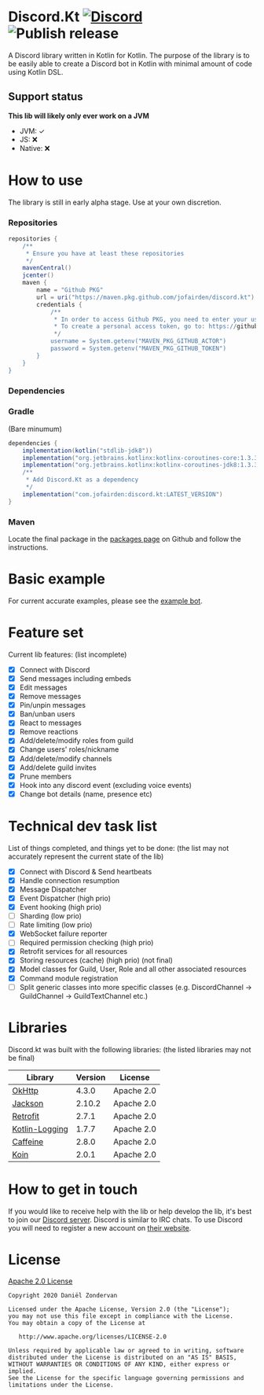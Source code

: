 # Discord.Kt [![Discord](https://img.shields.io/discord/663780943609331733.svg?style=flat-square)](https://discord.gg/RkBVCmy) ![Publish release](https://github.com/Jofairden/Discord.Kt/workflows/Publish%20release/badge.svg)
A Discord library written in Kotlin for Kotlin. The purpose of the library is to be easily able to create a Discord bot in Kotlin with minimal amount of code using Kotlin DSL.

## Support status
**This lib will likely only ever work on a JVM**
*   JVM: ✓
*   JS: ❌
*   Native: ❌

# How to use
The library is still in early alpha stage. Use at your own discretion.

### Repositories
```groovy
repositories {
    /**
     * Ensure you have at least these repositories
     */
    mavenCentral()
    jcenter()
    maven {
        name = "Github PKG"
        url = uri("https://maven.pkg.github.com/jofairden/discord.kt")
        credentials {
            /**
             * In order to access Github PKG, you need to enter your username and access token with the read:packages grant
             * To create a personal access token, go to: https://github.com/settings/tokens
             */
            username = System.getenv("MAVEN_PKG_GITHUB_ACTOR")
            password = System.getenv("MAVEN_PKG_GITHUB_TOKEN")
        }
    }
}
```
### Dependencies
### Gradle
(Bare minumum)
```groovy
dependencies {
    implementation(kotlin("stdlib-jdk8"))
    implementation("org.jetbrains.kotlinx:kotlinx-coroutines-core:1.3.3")
    implementation("org.jetbrains.kotlinx:kotlinx-coroutines-jdk8:1.3.3")
    /**
     * Add Discord.Kt as a dependency
     */
    implementation("com.jofairden:discord.kt:LATEST_VERSION")
}
```
### Maven
Locate the final package in the [packages page](https://github.com/Jofairden/Discord.Kt/packages) on Github and follow the instructions.

# Basic example
For current accurate examples, please see the [example bot](https://github.com/Jofairden/Discord.Kt-Example-Bot).
# Feature set
Current lib features: (list incomplete)
- [x] Connect with Discord
- [x] Send messages including embeds
- [x] Edit messages
- [x] Remove messages
- [x] Pin/unpin messages
- [x] Ban/unban users
- [x] React to messages
- [x] Remove reactions
- [x] Add/delete/modify roles from guild
- [x] Change users' roles/nickname
- [x] Add/delete/modify channels
- [x] Add/delete guild invites
- [x] Prune members
- [x] Hook into any discord event (excluding voice events)
- [x] Change bot details (name, presence etc)

# Technical dev task list
List of things completed, and things yet to be done: (the list may not accurately represent the current state of the lib)
- [x] Connect with Discord & Send heartbeats
- [x] Handle connection resumption
- [x] Message Dispatcher
- [x] Event Dispatcher (high prio)
- [x] Event hooking (high prio)
- [ ] Sharding (low prio)
- [ ] Rate limiting (low prio)
- [x] WebSocket failure reporter
- [ ] Required permission checking (high prio)
- [x] Retrofit services for all resources
- [x] Storing resources (cache) (high prio) (not final)
- [x] Model classes for Guild, User, Role and all other associated resources
- [x] Command module registration
- [ ] Split generic classes into more specific classes (e.g. DiscordChannel -> GuildChannel -> GuildTextChannel etc.)

# Libraries
Discord.kt was built with the following libraries: (the listed libraries may not be final)

| Library       | Version       | License       |
| ------------- | ------------- | ------------- |
| [OkHttp](https://github.com/square/okhttp)  | 4.3.0 | Apache 2.0 |
| [Jackson](https://github.com/FasterXML/jackson)  | 2.10.2| Apache 2.0 |
| [Retrofit](https://github.com/square/retrofit) | 2.7.1 | Apache 2.0 |
| [Kotlin-Logging](https://github.com/MicroUtils/kotlin-logging) | 1.7.7 | Apache 2.0 |
| [Caffeine](https://github.com/ben-manes/caffeine) | 2.8.0 | Apache 2.0 |
| [Koin](https://github.com/InsertKoinIO/koin) | 2.0.1 | Apache 2.0 |

# How to get in touch

If you would like to receive help with the lib or help develop the lib, it's best to join our [Discord server](https://discord.gg/RkBVCmy). Discord is similar to IRC chats. To use Discord you will need to register a new account on [their website](https://discordapp.com/).

# License
[Apache 2.0 License](https://github.com/Jofairden/Discord.Kt/blob/master/LICENSE)
```
Copyright 2020 Daniël Zondervan

Licensed under the Apache License, Version 2.0 (the "License");
you may not use this file except in compliance with the License.
You may obtain a copy of the License at

   http://www.apache.org/licenses/LICENSE-2.0

Unless required by applicable law or agreed to in writing, software
distributed under the License is distributed on an "AS IS" BASIS,
WITHOUT WARRANTIES OR CONDITIONS OF ANY KIND, either express or implied.
See the License for the specific language governing permissions and
limitations under the License.
```

